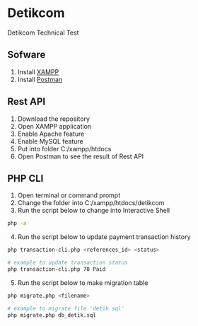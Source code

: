 # Detikcom
Detikcom Technical Test

## Sofware
1. Install [XAMPP](https://www.apachefriends.org/download.html)
2. Install [Postman](https://www.postman.com/downloads/)

## Rest API
1. Download the repository
2. Open XAMPP application
3. Enable Apache feature
4. Enable MySQL feature 
5. Put into folder C:/xampp/htdocs
6. Open Postman to see the result of Rest API

## PHP CLI
1. Open terminal or command prompt
2. Change the folder into C:/xampp/htdocs/detikcom
3. Run the script below to change into Interactive Shell
```bash
php -a
```
4. Run the script below to update payment transaction history
```bash
php transaction-cli.php <references_id> <status>

# example to update transaction status
php transaction-cli.php 78 Paid
```
5. Run the script below to make migration table
```bash
php migrate.php <filename>

# example to migrate file 'detik.sql'
php migrate.php db_detik.sql
```
